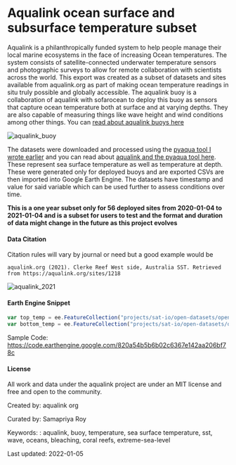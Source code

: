 # Aqualink ocean surface and subsurface temperature subset

Aqualink is a philanthropically funded system to help people manage their local marine ecosystems in the face of increasing Ocean temperatures. The system consists of satellite-connected underwater temperature sensors and photographic surveys to allow for remote collaboration with scientists across the world. This export was created as a subset of datasets and sites available from aqualink.org as part of making ocean temperature readings in situ truly possible and globally accessible. The aqualink buoy is a collaboration of aqualink with sofarocean to deploy this buoy as sensors that capture ocean temperature both at surface and at varying depths. They are also capable of measuring things like wave height and wind conditions among other things. You can [read about aqualink buoys here](https://aqualink.org/buoy)

![aqualink_buoy](https://aqualink.org/static/media/fulldiag3_1.8c0851fb.svg)

The datasets were downloaded and processed using the [pyaqua tool I wrote earlier](https://samapriya.github.io/pyaqua/) and you can read about [aqualink and the pyaqua tool here](https://medium.com/p/open-ocean-data-with-aqualink-pyaqua-32fb4d99c837). These represent sea surface temperature as well as temperature at depth. These were generated only for deployed buoys and are exported CSVs are then imported into Google Earth Engine. The datasets have timestamp and value for said variable which can be used further to assess conditions over time.

**This is a one year subset only for 56 deployed sites from 2020-01-04 to 2021-01-04 and is a subset for users to test and the format and duration of data might change in the future as this project evolves**

#### Data Citation

Citation rules will vary by journal or need but a good example would be

```
aqualink.org (2021). Clerke Reef West side, Australia SST. Retrieved from https://aqualink.org/sites/1218
```

![aqualink_2021](https://user-images.githubusercontent.com/6677629/148172745-65cca8f0-a017-4059-8573-8b5326580f5f.gif)

#### Earth Engine Snippet

```js
var top_temp = ee.FeatureCollection("projects/sat-io/open-datasets/open-ocean/aqualink_top_temp_2020");
var bottom_temp = ee.FeatureCollection("projects/sat-io/open-datasets/open-ocean/aqualink_bottom_temp_2020");
```

Sample Code: https://code.earthengine.google.com/820a54b5b6b02c6367e142aa206bf78c

#### License

All work and data under the aqualink project are under an MIT license and free and open to the community.

Created by: aqualink org

Curated by: Samapriya Roy

Keywords: : aqualink, buoy, temperature, sea surface temperature, sst, wave, oceans, bleaching, coral reefs, extreme-sea-level

Last updated: 2022-01-05
